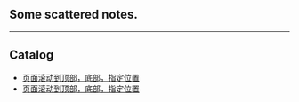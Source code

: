 
Some scattered notes.
--------------------

****
## Catalog
* [页面滚动到顶部，底部，指定位置](/jquery_slide.md)
* [页面滚动到顶部，底部，指定位置](/smtp_codes.md)
